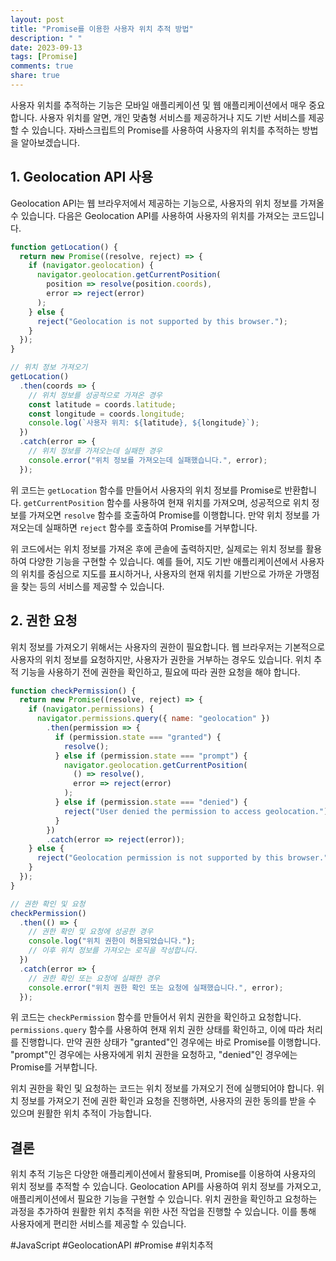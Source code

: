 ```yaml
---
layout: post
title: "Promise를 이용한 사용자 위치 추적 방법"
description: " "
date: 2023-09-13
tags: [Promise]
comments: true
share: true
---
```


사용자 위치를 추적하는 기능은 모바일 애플리케이션 및 웹 애플리케이션에서 매우 중요합니다. 사용자 위치를 알면, 개인 맞춤형 서비스를 제공하거나 지도 기반 서비스를 제공할 수 있습니다. 자바스크립트의 Promise를 사용하여 사용자의 위치를 추적하는 방법을 알아보겠습니다.

## 1. Geolocation API 사용

Geolocation API는 웹 브라우저에서 제공하는 기능으로, 사용자의 위치 정보를 가져올 수 있습니다. 다음은 Geolocation API를 사용하여 사용자의 위치를 가져오는 코드입니다.

```javascript
function getLocation() {
  return new Promise((resolve, reject) => {
    if (navigator.geolocation) {
      navigator.geolocation.getCurrentPosition(
        position => resolve(position.coords),
        error => reject(error)
      );
    } else {
      reject("Geolocation is not supported by this browser.");
    }
  });
}

// 위치 정보 가져오기
getLocation()
  .then(coords => {
    // 위치 정보를 성공적으로 가져온 경우
    const latitude = coords.latitude;
    const longitude = coords.longitude;
    console.log(`사용자 위치: ${latitude}, ${longitude}`);
  })
  .catch(error => {
    // 위치 정보를 가져오는데 실패한 경우
    console.error("위치 정보를 가져오는데 실패했습니다.", error);
  });
```

위 코드는 `getLocation` 함수를 만들어서 사용자의 위치 정보를 Promise로 반환합니다. `getCurrentPosition` 함수를 사용하여 현재 위치를 가져오며, 성공적으로 위치 정보를 가져오면 `resolve` 함수를 호출하여 Promise를 이행합니다. 만약 위치 정보를 가져오는데 실패하면 `reject` 함수를 호출하여 Promise를 거부합니다.

위 코드에서는 위치 정보를 가져온 후에 콘솔에 출력하지만, 실제로는 위치 정보를 활용하여 다양한 기능을 구현할 수 있습니다. 예를 들어, 지도 기반 애플리케이션에서 사용자의 위치를 중심으로 지도를 표시하거나, 사용자의 현재 위치를 기반으로 가까운 가맹점을 찾는 등의 서비스를 제공할 수 있습니다.

## 2. 권한 요청

위치 정보를 가져오기 위해서는 사용자의 권한이 필요합니다. 웹 브라우저는 기본적으로 사용자의 위치 정보를 요청하지만, 사용자가 권한을 거부하는 경우도 있습니다. 위치 추적 기능을 사용하기 전에 권한을 확인하고, 필요에 따라 권한 요청을 해야 합니다.

```javascript
function checkPermission() {
  return new Promise((resolve, reject) => {
    if (navigator.permissions) {
      navigator.permissions.query({ name: "geolocation" })
        .then(permission => {
          if (permission.state === "granted") {
            resolve();
          } else if (permission.state === "prompt") {
            navigator.geolocation.getCurrentPosition(
              () => resolve(),
              error => reject(error)
            );
          } else if (permission.state === "denied") {
            reject("User denied the permission to access geolocation.");
          }
        })
        .catch(error => reject(error));
    } else {
      reject("Geolocation permission is not supported by this browser.");
    }
  });
}

// 권한 확인 및 요청
checkPermission()
  .then(() => {
    // 권한 확인 및 요청에 성공한 경우
    console.log("위치 권한이 허용되었습니다.");
    // 이후 위치 정보를 가져오는 로직을 작성합니다.
  })
  .catch(error => {
    // 권한 확인 또는 요청에 실패한 경우
    console.error("위치 권한 확인 또는 요청에 실패했습니다.", error);
  });
```

위 코드는 `checkPermission` 함수를 만들어서 위치 권한을 확인하고 요청합니다. `permissions.query` 함수를 사용하여 현재 위치 권한 상태를 확인하고, 이에 따라 처리를 진행합니다. 만약 권한 상태가 "granted"인 경우에는 바로 Promise를 이행합니다. "prompt"인 경우에는 사용자에게 위치 권한을 요청하고, "denied"인 경우에는 Promise를 거부합니다.

위치 권한을 확인 및 요청하는 코드는 위치 정보를 가져오기 전에 실행되어야 합니다. 위치 정보를 가져오기 전에 권한 확인과 요청을 진행하면, 사용자의 권한 동의를 받을 수 있으며 원활한 위치 추적이 가능합니다.

## 결론

위치 추적 기능은 다양한 애플리케이션에서 활용되며, Promise를 이용하여 사용자의 위치 정보를 추적할 수 있습니다. Geolocation API를 사용하여 위치 정보를 가져오고, 애플리케이션에서 필요한 기능을 구현할 수 있습니다. 위치 권한을 확인하고 요청하는 과정을 추가하여 원활한 위치 추적을 위한 사전 작업을 진행할 수 있습니다. 이를 통해 사용자에게 편리한 서비스를 제공할 수 있습니다.

#JavaScript #GeolocationAPI #Promise #위치추적